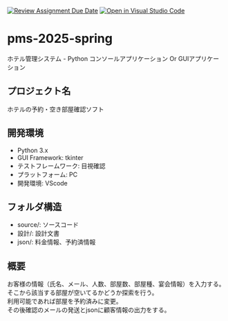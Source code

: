 [![Review Assignment Due Date](https://classroom.github.com/assets/deadline-readme-button-22041afd0340ce965d47ae6ef1cefeee28c7c493a6346c4f15d667ab976d596c.svg)](https://classroom.github.com/a/HH6VRDt4)
[![Open in Visual Studio Code](https://classroom.github.com/assets/open-in-vscode-2e0aaae1b6195c2367325f4f02e2d04e9abb55f0b24a779b69b11b9e10269abc.svg)](https://classroom.github.com/online_ide?assignment_repo_id=18929337&assignment_repo_type=AssignmentRepo)
# pms-2025-spring
ホテル管理システム  - Python コンソールアプリケーション Or GUIアプリケーション

## プロジェクト名
ホテルの予約・空き部屋確認ソフト

## 開発環境
- Python 3.x
- GUI Framework: tkinter
- テストフレームワーク: 目視確認
- プラットフォーム: PC
- 開発環境: VScode

## フォルダ構造
- source/: ソースコード
- 設計/: 設計文書
- json/: 料金情報、予約済情報


## 概要
お客様の情報（氏名、メール、人数、部屋数、部屋種、宴会情報）を入力する。  
そこから該当する部屋が空いてるかどうか探索を行う。  
利用可能であれば部屋を予約済みに変更。  
その後確認のメールの発送とjsonに顧客情報の出力をする。  